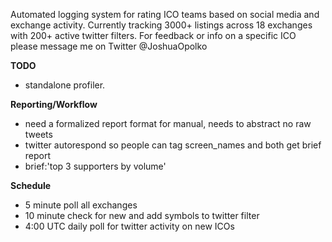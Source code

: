 Automated logging system for rating ICO teams based on social media and exchange activity.
Currently tracking 3000+ listings across 18 exchanges with 200+ active twitter filters. For feedback or info on a specific ICO please message me on Twitter @JoshuaOpolko

**TODO**
* standalone profiler.

**Reporting/Workflow**
* need a formalized report format for manual, needs to abstract no raw tweets
* twitter autorespond so people can tag screen_names and both get brief report
* brief:'top 3 supporters by volume'


**Schedule**

* 5 minute poll all exchanges
* 10 minute check for new and add symbols to twitter filter
* 4:00 UTC daily poll for twitter activity on new ICOs
